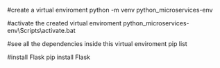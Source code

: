 #create a virtual enviroment
python -m venv  python_microservices-env

#activate the created virtual enviroment
python_microservices-env\Scripts\activate.bat

#see all the dependencies inside this virtual enviroment
pip list

#install Flask
pip install Flask